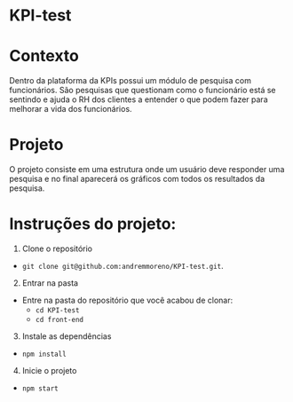# KPI-test

# Contexto

Dentro da plataforma da KPIs possui um módulo de pesquisa com funcionários. São pesquisas que questionam como o funcionário está se sentindo e ajuda o RH dos clientes a entender o que podem fazer para melhorar a vida dos funcionários.

# Projeto

O projeto consiste em uma estrutura onde um usuário deve responder uma pesquisa e no final aparecerá os gráficos com todos os resultados da pesquisa.

# Instruções do projeto:

1. Clone o repositório
- `git clone git@github.com:andremmoreno/KPI-test.git`.

2. Entrar na pasta
- Entre na pasta do repositório que você acabou de clonar:
  - `cd KPI-test`
  - `cd front-end`


3. Instale as dependências
- `npm install`

4. Inicie o projeto

- `npm start`
